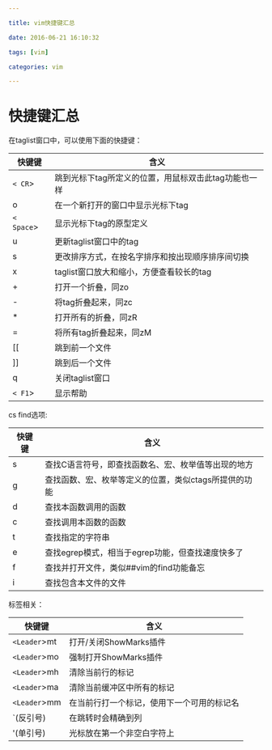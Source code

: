 ```yaml
---

title: vim快捷键汇总

date: 2016-06-21 16:10:32

tags: [vim]

categories: vim

---
```


# 快捷键汇总

在taglist窗口中，可以使用下面的快捷键：

<!-- more -->

| 快键键 | 含义 |
| -- | -- |
| `< CR`> | 跳到光标下tag所定义的位置，用鼠标双击此tag功能也一样|
|o | 在一个新打开的窗口中显示光标下tag |
|`< Space`> | 显示光标下tag的原型定义 
|u | 更新taglist窗口中的tag 
|s | 更改排序方式，在按名字排序和按出现顺序排序间切换 
|x | taglist窗口放大和缩小，方便查看较长的tag 
|+ | 打开一个折叠，同zo 
|- | 将tag折叠起来，同zc 
|* | 打开所有的折叠，同zR 
|= | 将所有tag折叠起来，同zM 
|[[ | 跳到前一个文件 
|]] | 跳到后一个文件 
|q | 关闭taglist窗口 
|`< F1`> | 显示帮助 


cs find选项:

| 快键键 | 含义 |
| -- | -- |
|s |查找C语言符号，即查找函数名、宏、枚举值等出现的地方
|g |查找函数、宏、枚举等定义的位置，类似ctags所提供的功能
|d |查找本函数调用的函数
|c |查找调用本函数的函数
|t |查找指定的字符串
|e |查找egrep模式，相当于egrep功能，但查找速度快多了
|f |查找并打开文件，类似##vim的find功能备忘
|i |查找包含本文件的文件


标签相关：

| 快键键 | 含义 |
| -- | -- |
|`<Leader`>mt | 打开/关闭ShowMarks插件
|`<Leader`>mo | 强制打开ShowMarks插件
|`<Leader`>mh | 清除当前行的标记
|`<Leader`>ma | 清除当前缓冲区中所有的标记
|`<Leader`>mm | 在当前行打一个标记，使用下一个可用的标记名
|`(反引号) | 在跳转时会精确到列
|'(单引号) | 光标放在第一个非空白字符上